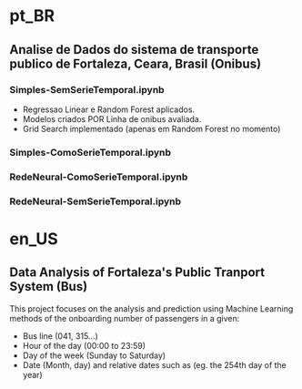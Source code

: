 # pt_BR

## Analise de Dados do sistema de transporte publico de Fortaleza, Ceara, Brasil (Onibus)

### Simples-SemSerieTemporal.ipynb
- Regressao Linear e Random Forest aplicados.
- Modelos criados POR Linha de onibus avaliada.
- Grid Search implementado (apenas em Random Forest no momento)

### Simples-ComoSerieTemporal.ipynb

### RedeNeural-ComoSerieTemporal.ipynb

### RedeNeural-SemSerieTemporal.ipynb


# en_US

## Data Analysis of Fortaleza's Public Tranport System (Bus)

This project focuses on the analysis and prediction using Machine Learning methods of the onboarding number of passengers in a given:
- Bus line (041, 315...)
- Hour of the day (00:00 to 23:59)
- Day of the week (Sunday to Saturday)
- Date (Month, day) and relative dates such as (eg. the 254th day of the year)

